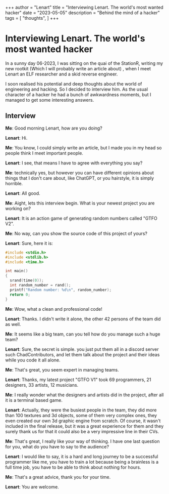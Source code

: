 +++
author = "Lenart"
title = "Interviewing Lenart. The world's most wanted hacker"
date = "2023-05-05"
description = "Behind the mind of a hacker"
tags = [
"thoughts",
]
+++

# Interviewing Lenart. The world's most wanted hacker

In a sunny day 06-2023, I was sitting on the quai of the StationR, writing my new rootkit (Which I will probably write an article about)
, when I meet Lenart an ELF researcher and a skid reverse engineer.

I soon realised his potential and deep thoughts about the world of engineering and hacking. So I decided to interview him.
As the usual character of a hacker he had a bunch of awkwardness moments, but I managed to get some interesting answers.

## Interview

**Me**: Good morning Lenart, how are you doing?

**Lenart**: Hi.

**Me**: You know, I could simply write an article, but I made you in my head so people think I meet important people.

**Lenart**: I see, that means I have to agree with everything you say?

**Me**: technically yes, but however you can have different opinions about things that I don't care about, like ChatGPT,
or you hairstyle, it is simply horrible.

**Lenart**: All good.

**Me**: Aight, lets this interview begin. What is your newest project you are working on?

**Lenart**: It is an action game of generating random numbers called "GTFO V2".

**Me**: No way, can you show the source code of this project of yours?

**Lenart**: Sure, here it is:

```c
#include <stdio.h>
#include <stdlib.h>
#include <time.h>

int main()
{
  srand(time(0));
  int random_number = rand();
  printf("Random number: %d\n", random_number);
  return 0;
}
```

**Me**: Wow, what a clean and professional code!

**Lenart**: Thanks. I didn't write it alone, the other 42 persons of the team did as well.

**Me**: It seems like a big team, can you tell how do you manage such a huge team?

**Lenart**: Sure, the secret is simple. you just put them all in a discord server such ChadContributors, and let them
talk about the project and their ideas while you code it all alone.

**Me**: That's great, you seem expert in managing teams.

**Lenart**: Thanks, my latest project "GTFO V1" took 69 programmers, 21 designers, 33 artists, 12 musicians.

**Me**: I really wonder what the designers and artists did in the project, after all it is a terminal based game.

**Lenart**: Actually, they were the busiest people in the team, they did more than 100 textures and 3d objects,
some of them very complex ones, they even created our own 3d graphic engine from scratch. Of course, it wasn't included
in the final release, but it was a great experience for them and they surely thank us for that it could also be a very
impressive line in their CVs.

**Me**: That's great, I really like your way of thinking. I have one last question for you, what do you have to say to
the audience?

**Lenart**: I would like to say, it is a hard and long journey to be a successful programmer like me, you have to train
a lot because being a brainless is a full time job, you have to be able to think about nothing for hours.

**Me**: That's a great advice, thank you for your time.

**Lenart**: You are welcome.
